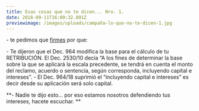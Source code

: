 ```yaml
---
title: Esas cosas que no te dicen... Nro. 1.
date: 2018-09-11T16:09:32.891Z
previewimage: /images/uploads/campaña-lo-que-no-te-dicen-1.jpg
---
```

\- te pedimos que [firmes](https://chn.ge/2LPCdid) por que: 

\- Te dijeron que el Dec. 964 modifica la base para el cálculo de tu RETRIBUCIÓN. El Dec. 2530/10 decía “A los fines de determinar la base sobre la que se aplicará la escala precedente, se tendrá en cuenta el monto del reclamo, acuerdo o sentencia, según corresponda, incluyendo capital e intereses”.  - El Dec. 964/18 suprimió el “incluyendo capital e intereses” es decir desde su aplicación será solo capital.

**\- Nadie te dijo esto... por eso estamos nosotros defendiendo tus intereses,  hacete escuchar. **
